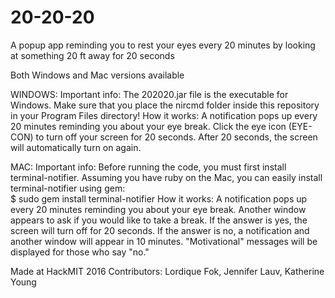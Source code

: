 # 20-20-20
A popup app reminding you to rest your eyes every 20 minutes by looking at something 20 ft away for 20 seconds

Both Windows and Mac versions available

WINDOWS:
Important info: The 202020.jar file is the executable for Windows. Make sure that you place the nircmd folder inside this repository in your Program Files directory!
How it works: A notification pops up every 20 minutes reminding you about your eye break. Click the eye icon (EYE-CON) to turn off your screen for 20 seconds. After 20 seconds, the screen will automatically turn on again.

MAC:
Important info: Before running the code, you must first install terminal-notifier. Assuming you have ruby on the Mac, you can easily install terminal-notifier using gem:          
$ sudo gem install terminal-notifier
How it works: A notification pops up every 20 minutes reminding you about your eye break. Another window appears to ask if you would like to take a break. If the answer is yes, the screen will turn off for 20 seconds. If the answer is no, a notification and another window will appear in 10 minutes. "Motivational" messages will be displayed for those who say "no."

Made at HackMIT 2016
Contributors: Lordique Fok, Jennifer Lauv, Katherine Young
